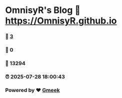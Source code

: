 # OmnisyR's Blog :link: https://OmnisyR.github.io 
### :page_facing_up: [3](https://OmnisyR.github.io/tag.html) 
### :speech_balloon: 0 
### :hibiscus: 13294 
### :alarm_clock: 2025-07-28 18:00:43 
### Powered by :heart: [Gmeek](https://github.com/Meekdai/Gmeek)
